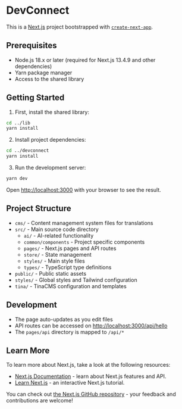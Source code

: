 # DevConnect

This is a [Next.js](https://nextjs.org/) project bootstrapped with [`create-next-app`](https://github.com/vercel/next.js/tree/canary/packages/create-next-app).

## Prerequisites

- Node.js 18.x or later (required for Next.js 13.4.9 and other dependencies)
- Yarn package manager
- Access to the shared library

## Getting Started

1. First, install the shared library:

```bash
cd ../lib
yarn install
```

2. Install project dependencies:

```bash
cd ../devconnect
yarn install
```

3. Run the development server:

```bash
yarn dev
```

Open [http://localhost:3000](http://localhost:3000) with your browser to see the result.

## Project Structure

- `cms/` - Content management system files for translations
- `src/` - Main source code directory
  - `ai/` - AI-related functionality
  - `common/components` - Project specific components
  - `pages/` - Next.js pages and API routes
  - `store/` - State management
  - `styles/` - Main style files
  - `types/` - TypeScript type definitions
- `public/` - Public static assets
- `styles/` - Global styles and Tailwind configuration
- `tina/` - TinaCMS configuration and templates

## Development

- The page auto-updates as you edit files
- API routes can be accessed on [http://localhost:3000/api/hello](http://localhost:3000/api/hello)
- The `pages/api` directory is mapped to `/api/*`

## Learn More

To learn more about Next.js, take a look at the following resources:

- [Next.js Documentation](https://nextjs.org/docs) - learn about Next.js features and API.
- [Learn Next.js](https://nextjs.org/learn) - an interactive Next.js tutorial.

You can check out [the Next.js GitHub repository](https://github.com/vercel/next.js/) - your feedback and contributions are welcome!

